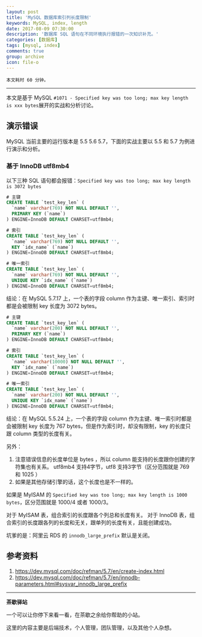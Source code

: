 ```yaml
---
layout: post
title: 'MySQL 数据库索引列长度限制'
keywords: MySQL, index, length
date: 2017-08-09 07:30:00
description: '数据库 SQL 语句在不同环境执行报错的一次知识补充。'
categories: [数据库]
tags: [mysql, index]
comments: true
group: archive
icon: file-o
---
```


    本文耗时 60 分钟。

----

本文是基于 MySQL `#1071 - Specified key was too long; max key length is xxx bytes`展开的实战和分析讨论。

## 演示错误 ##

MySQL 当前主要的运行版本是 5.5 5.6 5.7，下面的实战主要以 5.5 和 5.7 为例进行演示和分析。

### 基于 InnoDB utf8mb4 ##

以下三种 SQL 语句都会报错：`Specified key was too long; max key length is 3072 bytes`

```sql
# 主键
CREATE TABLE `test_key_len` (
  `name` varchar(769) NOT NULL DEFAULT '',
  PRIMARY KEY (`name`)
) ENGINE=InnoDB DEFAULT CHARSET=utf8mb4;

# 索引
CREATE TABLE `test_key_len` (
  `name` varchar(769) NOT NULL DEFAULT '',
  KEY `idx_name` (`name`)
) ENGINE=InnoDB DEFAULT CHARSET=utf8mb4;

# 唯一索引
CREATE TABLE `test_key_len` (
  `name` varchar(769) NOT NULL DEFAULT '',
  UNIQUE KEY `idx_name` (`name`)
) ENGINE=InnoDB DEFAULT CHARSET=utf8mb4;
```

结论：在 MySQL 5.7.17 上，一个表的字段 column 作为主键、唯一索引、索引时都是会被限制 key 长度为 3072 bytes。

```sql
# 主键
CREATE TABLE `test_key_len` (
  `name` varchar(200) NOT NULL DEFAULT '',
  PRIMARY KEY (`name`)
) ENGINE=InnoDB DEFAULT CHARSET=utf8mb4;

# 索引
CREATE TABLE `test_key_len` (
  `name` varchar(10000) NOT NULL DEFAULT '',
  KEY `idx_name` (`name`)
) ENGINE=InnoDB DEFAULT CHARSET=utf8mb4;

# 唯一索引
CREATE TABLE `test_key_len` (
  `name` varchar(200) NOT NULL DEFAULT '',
  UNIQUE KEY `idx_name` (`name`)
) ENGINE=InnoDB DEFAULT CHARSET=utf8mb4;
```

结论：在 MySQL 5.5.24 上，一个表的字段 column 作为主键、唯一索引时都是会被限制 key 长度为 767 bytes，但是作为索引时，却没有限制，key 的长度只跟 column 类型的长度有关。


另外：
1. 注意错误信息的长度单位是 bytes ，所以 column 能支持的长度跟你创建的字符集也有关系。
utf8mb4 支持4字节，utf8 支持3字节（区分范围就是 769 和 1025 ）
2. 如果是其他存储引擎的话，这个长度也是不一样的。

如果是 MyISAM 的 `Specified key was too long; max key length is 1000 bytes`，区分范围就是 1000/4 或者 1000/3。

对于 MyISAM 表，组合索引的长度跟各个列总和长度有关。
对于 InnoDB 表，组合索引的长度跟各列的长度和无关，跟单列的长度有关，且能创建成功。

坑爹的是：阿里云 RDS 的 `innodb_large_prefix` 默认是关闭。

## 参考资料

1. https://dev.mysql.com/doc/refman/5.7/en/create-index.html
2. https://dev.mysql.com/doc/refman/5.7/en/innodb-parameters.html#sysvar_innodb_large_prefix

----

**茶歇驿站**

一个可以让你停下来看一看，在茶歇之余给你帮助的小站。

这里的内容主要是后端技术，个人管理，团队管理，以及其他个人杂想。


